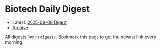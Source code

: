# Biotech Daily Digest

- Latest: [2025-09-09 Digest](digest/2025-09-09.md)
- [Archive](archive.md)

All digests live in `digest/`. Bookmark this page to get the newest link every morning.
